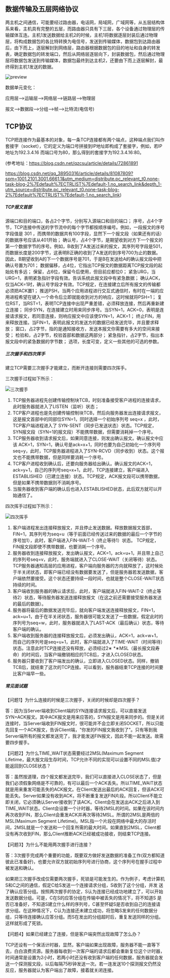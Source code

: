 ##     数据传输及五层网络协议

​    两主机之间通信，可能要经过路由器，电话网，局域网，广域网等，从五层结构体系来看，主机具有完整的五层，而路由器只具有下三层，各个设备通过物理层的传输媒体互连。主机1发送数据给主机2的时候，主机1将数据逐层封装后通过物理层，将构成数据包的各比特转换为电信号，发送到传输媒体，数据包到达路由器后，由下而上，逐层解封到网络层，路由器根据数据包的目的地址和自身的转发表，确定数据包的转发端口，然后从网络层逐层向下，封装数据包，然后通过物理层将数据包发送到传输媒体，数据包最终到达主机2，还要由下而上逐层解封，最终得到主机1发送的数据。



![preview](https://pic1.zhimg.com/v2-09206fde0d5cfec36581c64d55e455e6_r.jpg?source=1940ef5c)

数据单元变化：

应用层——>运输层——>网络层——>链路层——>物理层

报文——>数据段——>分组——>帧——>比特流(电信号)



## TCP协议

TCP把连接作为最基本的对象，每一条TCP连接都有两个端点，这种端点我们叫作套接字（socket），它的定义为端口号拼接到IP地址即构成了套接字，例如，若IP地址为192.3.4.16 而端口号为80，那么得到的套接字为192.3.4.16:80。

(参考地址：https://blog.csdn.net/qzcsu/article/details/72861891

https://blog.csdn.net/qq_38950316/article/details/81087809?spm=1001.2101.3001.6661.1&utm_medium=distribute.pc_relevant_t0.none-task-blog-2%7Edefault%7ECTRLIST%7Edefault-1.no_search_link&depth_1-utm_source=distribute.pc_relevant_t0.none-task-blog-2%7Edefault%7ECTRLIST%7Edefault-1.no_search_link)

##### **TCP报文首部**

源端口和目的端口，各占2个字节，分别写入源端口和目的端口；
序号，占4个字节，TCP连接中传送的字节流中的每个字节都按顺序编号。例如，一段报文的序号字段值是 301 ，而携带的数据共有100字段，显然下一个报文段（如果还有的话）的数据序号应该从401开始；
确认号，占4个字节，是期望收到对方下一个报文的第一个数据字节的序号。例如，B收到了A发送过来的报文，其序列号字段是501，而数据长度是200字节，这表明B正确的收到了A发送的到序号700为止的数据。因此，B期望收到A的下一个数据序号是701，于是B在发送给A的确认报文段中把确认号置为701；
数据偏移，占4位，它指出TCP报文的数据距离TCP报文段的起始处有多远；
保留，占6位，保留今后使用，但目前应都位0；
紧急URG，当URG=1，表明紧急指针字段有效。告诉系统此报文段中有紧急数据；
确认ACK，仅当ACK=1时，确认号字段才有效。TCP规定，在连接建立后所有报文的传输都必须把ACK置1；
推送PSH，当两个应用进程进行交互式通信时，有时在一端的应用进程希望在键入一个命令后立即就能收到对方的响应，这时候就将PSH=1；
复位RST，当RST=1，表明TCP连接中出现严重差错，必须释放连接，然后再重新建立连接；
同步SYN，在连接建立时用来同步序号。当SYN=1，ACK=0，表明是连接请求报文，若同意连接，则响应报文中应该使SYN=1，ACK=1；
终止FIN，用来释放连接。当FIN=1，表明此报文的发送方的数据已经发送完毕，并且要求释放；
窗口，占2字节，指的是通知接收方，发送本报文你需要有多大的空间来接受；
检验和，占2字节，校验首部和数据这两部分；
紧急指针，占2字节，指出本报文段中的紧急数据的字节数；
选项，长度可变，定义一些其他的可选的参数。

##### **三次握手和四次挥手**

建立TCP需要三次握手才能建立，而断开连接则需要四次挥手。

三次握手过程如下所示：

![三次握手](https://imgconvert.csdnimg.cn/aHR0cDovL2ltZy5ibG9nLmNzZG4ubmV0LzIwMTcwNjA1MTEwNDA1NjY2?x-oss-process=image/format,png)

1. TCP服务器进程先创建传输控制块TCB，时刻准备接受客户进程的连接请求，此时服务器就进入了LISTEN（监听）状态；
2. TCP客户进程也是先创建传输控制块TCB，然后向服务器发出连接请求报文，这是报文首部中的同部位SYN=1，同时选择一个初始序列号 seq=x ，此时，TCP客户端进程进入了 SYN-SENT（同步已发送状态）状态。TCP规定，SYN报文段（SYN=1的报文段）不能携带数据，但需要消耗掉一个序号。
3. TCP服务器收到请求报文后，如果同意连接，则发出确认报文。确认报文中应该 ACK=1，SYN=1，确认号是ack=x+1，同时也要为自己初始化一个序列号 seq=y，此时，TCP服务器进程进入了SYN-RCVD（同步收到）状态。这个报文也不能携带数据，但是同样要消耗一个序号。
4. TCP客户进程收到确认后，还要向服务器给出确认。确认报文的ACK=1，ack=y+1，自己的序列号seq=x+1，此时，TCP连接建立，客户端进入ESTABLISHED（已建立连接）状态。TCP规定，ACK报文段可以携带数据，但是如果不携带数据则不消耗序号。
5. 当服务器收到客户端的确认后也进入ESTABLISHED状态，此后双方就可以开始通信了。
   

四次挥手过程如下所示：

![四次挥手](https://imgconvert.csdnimg.cn/aHR0cDovL2ltZy5ibG9nLmNzZG4ubmV0LzIwMTcwNjA2MDg0ODUxMjcy?x-oss-process=image/format,png)

1. 客户端进程发出连接释放报文，并且停止发送数据。释放数据报文首部，FIN=1，其序列号为seq=u（等于前面已经传送过来的数据的最后一个字节的序号加1），此时，客户端进入FIN-WAIT-1（终止等待1）状态。 TCP规定，FIN报文段即使不携带数据，也要消耗一个序号。
2. 服务器收到连接释放报文，发出确认报文，ACK=1，ack=u+1，并且带上自己的序列号seq=v，此时，服务端就进入了CLOSE-WAIT（关闭等待）状态。TCP服务器通知高层的应用进程，客户端向服务器的方向就释放了，这时候处于半关闭状态，即客户端已经没有数据要发送了，但是服务器若发送数据，客户端依然要接受。这个状态还要持续一段时间，也就是整个CLOSE-WAIT状态持续的时间。
3. 客户端收到服务器的确认请求后，此时，客户端就进入FIN-WAIT-2（终止等待2）状态，等待服务器发送连接释放报文（在这之前还需要接受服务器发送的最后的数据）。
4. 服务器将最后的数据发送完毕后，就向客户端发送连接释放报文，FIN=1，ack=u+1，由于在半关闭状态，服务器很可能又发送了一些数据，假定此时的序列号为seq=w，此时，服务器就进入了LAST-ACK（最后确认）状态，等待客户端的确认。
5. 客户端收到服务器的连接释放报文后，必须发出确认，ACK=1，ack=w+1，而自己的序列号是seq=u+1，此时，客户端就进入了TIME-WAIT（时间等待）状态。注意此时TCP连接还没有释放，必须经过2∗ *∗MSL（最长报文段寿命）的时间后，当客户端撤销相应的TCB后，才进入CLOSED状态。
6. 服务器只要收到了客户端发出的确认，立即进入CLOSED状态。同样，撤销TCB后，就结束了这次的TCP连接。可以看到，服务器结束TCP连接的时间要比客户端早一些。

##### **常见面试题**

【问题1】为什么连接的时候是三次握手，关闭的时候却是四次握手？

答：因为当Server端收到Client端的SYN连接请求报文后，可以直接发送SYN+ACK报文。其中ACK报文是用来应答的，SYN报文是用来同步的。但是关闭连接时，当Server端收到FIN报文时，很可能并不会立即关闭SOCKET，所以只能先回复一个ACK报文，告诉Client端，"你发的FIN报文我收到了"。只有等到我Server端所有的报文都发送完了，我才能发送FIN报文，因此不能一起发送。故需要四步握手。

【问题2】为什么TIME_WAIT状态需要经过2MSL(Maximum Segment Lifetime，最大报文段生存时间，TCP允许不同的实现可以设置不同的MSL值)才能返回到CLOSE状态？

答：虽然按道理，四个报文都发送完毕，我们可以直接进入CLOSE状态了，但是我们必须假象网络是不可靠的，有可以最后一个ACK丢失。所以TIME_WAIT状态就是用来重发可能丢失的ACK报文。在Client发送出最后的ACK回复，但该ACK可能丢失。Server如果没有收到ACK，将不断重复发送FIN片段。所以Client不能立即关闭，它必须确认Server接收到了该ACK。Client会在发送出ACK之后进入到TIME_WAIT状态。Client会设置一个计时器，等待2MSL的时间。如果在该时间内再次收到FIN，那么Client会重发ACK并再次等待2MSL。所谓的2MSL是两倍的MSL(Maximum Segment Lifetime)。MSL指一个片段在网络中最大的存活时间，2MSL就是一个发送和一个回复所需的最大时间。如果直到2MSL，Client都没有再次收到FIN，那么Client推断ACK已经被成功接收，则结束TCP连接。

【问题3】为什么不能用两次握手进行连接？

答：3次握手完成两个重要的功能，既要双方做好发送数据的准备工作(双方都知道彼此已准备好)，也要允许双方就初始序列号进行协商，这个序列号在握手过程中被发送和确认。

如果把三次握手改成仅需要两次握手，死锁是可能发生的。作为例子，考虑计算机S和C之间的通信，假定C给S发送一个连接请求分组，S收到了这个分组，并发 送了确认应答分组。按照两次握手的协定，S认为连接已经成功地建立了，可以开始发送数据分组。可是，C在S的应答分组在传输中被丢失的情况下，将不知道S 是否已准备好，不知道S建立什么样的序列号，C甚至怀疑S是否收到自己的连接请求分组。在这种情况下，C认为连接还未建立成功，将忽略S发来的任何数据分 组，只等待连接确认应答分组。而S在发出的分组超时后，重复发送同样的分组。这样就形成了死锁。

【问题4】如果已经建立了连接，但是客户端突然出现故障了怎么办？

TCP还设有一个保活计时器，显然，客户端如果出现故障，服务器不能一直等下去，白白浪费资源。服务器每收到一次客户端的请求后都会重新复位这个计时器，时间通常是设置为2小时，若两小时还没有收到客户端的任何数据，服务器就会发送一个探测报文段，以后每隔75秒钟发送一次。若一连发送10个探测报文仍然没反应，服务器就认为客户端出了故障，接着就关闭连接。


